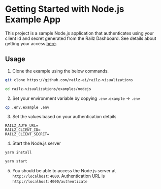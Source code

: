 # Getting Started with Node.js Example App

This project is a sample Node.js application that authenticates using your client id and secret generated from the Railz Dashboard.
See details about getting your access [here](https://docs.railz.ai/reference/authentication).

## Usage

1. Clone the example using the below commands.

```bash
git clone https://github.com/railz-ai/railz-visualizations

cd railz-visualizations/examples/nodejs
```

2. Set your environment variable by copying `.env.example` -> `.env`

```bash
cp .env.example .env
```

3. Set the values based on your authentication details

```dotenv
RAILZ_AUTH_URL=
RAILZ_CLIENT_ID=
RAILZ_CLIENT_SECRET=
```

4. Start the Node.js server

```bash
yarn install

yarn start
```

5. You should be able to access the Node.js server at `http://localhost:4000`. Authentication URL is `http://localhost:4000/authenticate`
